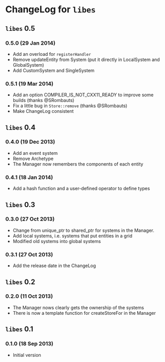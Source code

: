 # ChangeLog for `libes`

## `libes` 0.5

### 0.5.0 (29 Jan 2014)

* Add an overload for `registerHandler`
* Remove updateEntity from System (put it directly in LocalSystem and GlobalSystem)
* Add CustomSystem and SingleSystem

### 0.5.1 (19 Mar 2014)

* Add an option COMPILER_IS_NOT_CXX11_READY to improve some builds (thanks @SRombauts)
* Fix a little bug in `Store::remove` (thanks @SRombauts)
* Make ChangeLog consistent

## `libes` 0.4

### 0.4.0 (19 Dec 2013)

* Add an event system
* Remove Archetype
* The Manager now remembers the components of each entity

### 0.4.1 (18 Jan 2014)

* Add a hash function and a user-defined operator to define types

## `libes` 0.3

### 0.3.0 (27 Oct 2013)

* Change from unique_ptr to shared_ptr for systems in the Manager.
* Add local systems, i.e. systems that put entities in a grid
* Modified old systems into global systems

### 0.3.1 (27 Oct 2013)

* Add the release date in the ChangeLog

## `libes` 0.2

### 0.2.0 (11 Oct 2013)

* The Manager nows clearly gets the ownership of the systems
* There is now a template function for createStoreFor in the Manager

## `libes` 0.1

### 0.1.0 (18 Sep 2013)

* Initial version
